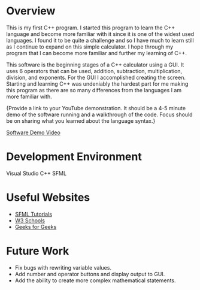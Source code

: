 # Overview

This is my first C++ program. I started this program to learn the C++ language and become more familiar with it since it is one of the widest used languages. I found it to be quite a challenge and so I have much to learn still as I continue to expand on this simple calculator. I hope through my program that I can become more familiar and further my learning of C++.

This software is the beginning stages of a C++ calculator using a GUI. It uses 6 operators that can be used, addition, subtraction, multiplication, division, and exponents. For the GUI I accomplished creating the screen. Starting and learning C++ was undeniably the hardest part for me making this program as there are so many differences from the languages I am more familiar with. 

{Provide a link to your YouTube demonstration. It should be a 4-5 minute demo of the software running and a walkthrough of the code. Focus should be on sharing what you learned about the language syntax.}

[Software Demo Video](http://youtube.link.goes.here)

# Development Environment

Visual Studio
C++
SFML

# Useful Websites

- [SFML Tutorials](https://www.sfml-dev.org/tutorials/2.6/window-events.php)
- [W3 Schools](https://www.w3schools.com/cpp/default.asp)
- [Geeks for Geeks]([https://www.w3schools.com/cpp/default.asp](https://www.geeksforgeeks.org/introduction-to-c-programming-language/?ref=lbp))

# Future Work
- Fix bugs with rewriting variable values.
- Add number and operator buttons and display output to GUI.
- Add the ability to create more complex mathematical statements.
